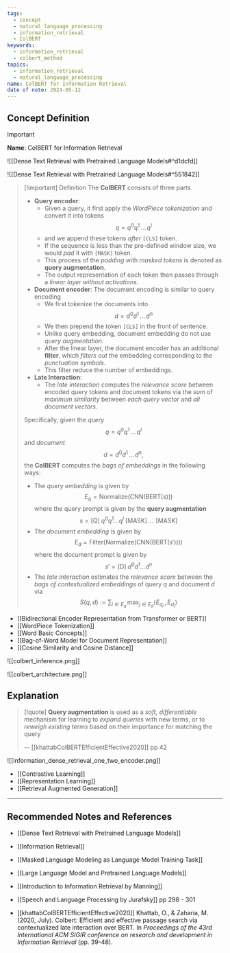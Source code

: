 ```yaml
---
tags:
  - concept
  - natural_language_processing
  - information_retrieval
  - ColBERT
keywords:
  - information_retrieval
  - colbert_method
topics:
  - information_retrieval
  - natural_language_processing
name: ColBERT for Information Retrieval
date of note: 2024-05-12
---
```


## Concept Definition

>[!important]
>**Name**: ColBERT for Information Retrieval

![[Dense Text Retrieval with Pretrained Language Models#^d1dcfd]]

![[Dense Text Retrieval with Pretrained Language Models#^551842]]

>[!important] Definition
>The **ColBERT** consists of three parts
>- **Query encoder**: 
>	- Given a query, it first apply the *WordPiece tokenization* and convert it into tokens $$q = q^{0}q^{1}\,{}\ldots{}\,q^{l}$$ 
>	- and we append these tokens *after* `[CLS]` token. 
>	- If the sequence is less than the pre-defined window size, we would *pad* it with `[MASK]` token.
>	- This process of the *padding* with *masked tokens* is denoted as **query augmentation**.
>	- The output representation of each token then passes through a *linear layer without activations*.
>- **Document encoder**: The document encoding is similar to query encoding
>	- We first tokenize the documents into $$d= d^{0}d^{1}\,{}\ldots{}\,d^{n}$$
>	- We then prepend the token `[CLS]` in the front of sentence.
>	- Unlike query embedding, document embedding do not use *query augmentation.*
>	- After the linear layer, the document encoder has an additional **filter**, which *filters out* the embedding corresponding to the *punctuation symbols*.
>	- This filter reduce the number of embeddings.
>- **Late Interaction**:
>	- The *late interaction* computes the *relevance score* between encoded query tokens and document tokens via the *sum* of *maximum similarity* between *each query vector* and *all document vectors*.
>
>
>Specifically, given the *query* $$q = q^{0}q^{1}\,{}\ldots{}\,q^{l}$$ and *document* $$d = d^{0}d^{1}\,{}\ldots{}\,d^{n},$$ the **ColBERT** computes the *bags of embeddings* in the following ways:
>- The *query embedding* is given by $$E_{q} = \text{Normalize}\left(\text{CNN}\left(\text{BERT}(s)\right)\right)$$ where the query prompt is given by the **query augmentation** $$s = \text{[Q]}\;q^0q^{1}\ldots q^{l}\;\text{[MASK]}\,{}\ldots{}\,\;\text{[MASK]}$$
>- The *document embedding* is given by $$E_{d} = \text{Filter}\left(\text{Normalize}\left(\text{CNN}\left(\text{BERT}(s')\right)\right)\right)$$ where the document prompt is given by $$s' = \text{[D]}\;d^0d^{1}\ldots d^{n}$$
>- The *late interaction* estimates the *relevance score* between the *bags of contextualized embeddings* of query $q$ and document $d$ via $$S(q, d) := \sum_{i\in E_{q}}\,\max_{j\in E_{d}} \left\langle  E_{q_{i}}\,,\, E_{d_{j}}   \right\rangle$$

- [[Bidirectional Encoder Representation from Transformer or BERT]]
- [[WordPiece Tokenization]]
- [[Word Basic Concepts]]
- [[Bag-of-Word Model for Document Representation]]
- [[Cosine Similarity and Cosine Distance]]


![[colbert_inference.png]]

![[colbert_architecture.png]]



## Explanation

>[!quote]
>**Query augmentation** is used as a *soft, differentiable* mechanism for learning to *expand queries* with new terms, or to *reweigh existing terms* based on their importance for matching the query
>
>-- [[khattabColBERTEfficientEffective2020]] pp 42


![[information_dense_retrieval_one_two_encoder.png]]


- [[Contrastive Learning]]
- [[Representation Learning]]
- [[Retrieval Augmented Generation]]




-----------
##  Recommended Notes and References


- [[Dense Text Retrieval with Pretrained Language Models]]
- [[Information Retrieval]]
- [[Masked Language Modeling as Language Model Training Task]]
- [[Large Language Model and Pretrained Language Models]]

- [[Introduction to Information Retrieval by Manning]]
- [[Speech and Language Processing by Jurafsky]] pp 298 - 301
- [[khattabColBERTEfficientEffective2020]] Khattab, O., & Zaharia, M. (2020, July). Colbert: Efficient and effective passage search via contextualized late interaction over BERT. In _Proceedings of the 43rd International ACM SIGIR conference on research and development in Information Retrieval_ (pp. 39-48).
